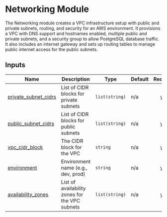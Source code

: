 # Networking Module

The Networking module creates a VPC infrastructure setup with public and private subnets, routing, and security for an AWS environment. It provisions a VPC with DNS support and hostnames enabled, multiple public and private subnets, and a security group to allow PostgreSQL database traffic. It also includes an internet gateway and sets up routing tables to manage public internet access for the public subnets.

## Inputs

| Name | Description | Type | Default | Required |
|------|-------------|------|---------|:--------:|
| <a name="input_private_subnet_cidrs"></a> [private\_subnet\_cidrs](#input\_private\_subnet\_cidrs) | List of CIDR blocks for private subnets | `list(string)` | n/a | yes |
| <a name="input_public_subnet_cidrs"></a> [public\_subnet\_cidrs](#input\_public\_subnet\_cidrs) | List of CIDR blocks for public subnets | `list(string)` | n/a | yes |
| <a name="input_vpc_cidr_block"></a> [vpc\_cidr\_block](#input\_vpc\_cidr\_block) | The CIDR block for the VPC | `string` | n/a | yes |
| <a name="input_environment"></a> [environment](#input\_environment) | Environment name (e.g., dev, prod) | `string` | n/a | yes |
| <a name="input_availability_zones"></a> [availability\_zones](#input\_availability\_zones) | List of availability zones for the VPC subnets | `list(string)` | n/a | yes |

